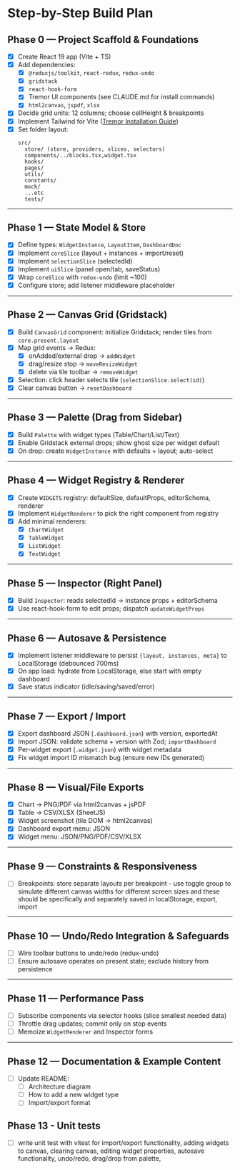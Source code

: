 # Step-by-Step Build Plan

## Phase 0 — Project Scaffold & Foundations

- [x] Create React 19 app (Vite + TS)
- [x] Add dependencies:
  - [x] `@reduxjs/toolkit`, `react-redux`, `redux-undo`
  - [x] `gridstack`
  - [x] `react-hook-form`
  - [x] Tremor UI components (see CLAUDE.md for install commands)
  - [x] `html2canvas`, `jspdf`, `xlsx`
- [x] Decide grid units: 12 columns; choose cellHeight & breakpoints
- [x] Implement Tailwind for Vite ([Tremor Installation Guide](https://www.tremor.so/docs/getting-started/installation))
- [x] Set folder layout:
  ```
  src/
    store/ (store, providers, slices, selectors)
    components/../blocks.tsx,widget.tsx
    hooks/
    pages/
    utils/
    constants/
    mock/
    ...etc
    tests/
  ```

---

## Phase 1 — State Model & Store

- [x] Define types: `WidgetInstance`, `LayoutItem`, `DashboardDoc`
- [x] Implement `coreSlice` (layout + instances + import/reset)
- [x] Implement `selectionSlice` (selectedId)
- [x] Implement `uiSlice` (panel open/tab, saveStatus)
- [x] Wrap `coreSlice` with `redux-undo` (limit ~100)
- [x] Configure store; add listener middleware placeholder

---

## Phase 2 — Canvas Grid (Gridstack)

- [x] Build `CanvasGrid` component: initialize Gridstack; render tiles from `core.present.layout`
- [x] Map grid events → Redux:
  - [x] onAdded/external drop → `addWidget`
  - [x] drag/resize stop → `moveResizeWidget`
  - [x] delete via tile toolbar → `removeWidget`
- [x] Selection: click header selects tile (`selectionSlice.select(id)`)
- [x] Clear canvas button → `resetDashboard`

---

## Phase 3 — Palette (Drag from Sidebar)

- [x] Build `Palette` with widget types (Table/Chart/List/Text)
- [x] Enable Gridstack external drops; show ghost size per widget default
- [x] On drop: create `WidgetInstance` with defaults + layout; auto-select

---

## Phase 4 — Widget Registry & Renderer

- [x] Create `WIDGETS` registry: defaultSize, defaultProps, editorSchema, renderer
- [x] Implement `WidgetRenderer` to pick the right component from registry
- [x] Add minimal renderers:
  - [x] `ChartWidget`
  - [x] `TableWidget`
  - [x] `ListWidget`
  - [x] `TextWidget`
 
---

## Phase 5 — Inspector (Right Panel)

- [x] Build `Inspector`: reads selectedId → instance props + editorSchema
- [x] Use react-hook-form to edit props; dispatch `updateWidgetProps`
---

## Phase 6 — Autosave & Persistence

- [x] Implement listener middleware to persist `{layout, instances, meta}` to LocalStorage (debounced 700ms)
- [x] On app load: hydrate from LocalStorage, else start with empty dashboard
- [x] Save status indicator (idle/saving/saved/error)

---

## Phase 7 — Export / Import

- [x] Export dashboard JSON (`.dashboard.json`) with version, exportedAt
- [x] Import JSON: validate schema + version with Zod; `importDashboard`
- [x] Per-widget export (`.widget.json`) with widget metadata
- [x] Fix widget import ID mismatch bug (ensure new IDs generated)

---

## Phase 8 — Visual/File Exports

- [x] Chart → PNG/PDF via html2canvas + jsPDF
- [x] Table → CSV/XLSX (SheetJS)
- [x] Widget screenshot (tile DOM → html2canvas)
- [x] Dashboard export menu: JSON
- [x] Widget menu: JSON/PNG/PDF/CSV/XLSX

---

## Phase 9 — Constraints & Responsiveness

- [ ] Breakpoints: store separate layouts per breakpoint - use toggle group to simulate different canvas widths for different screen sizes and these should be specifically and separately saved in localStorage, export, import

---

## Phase 10 — Undo/Redo Integration & Safeguards

- [ ] Wire toolbar buttons to undo/redo (redux-undo)
- [ ] Ensure autosave operates on present state; exclude history from persistence

---

## Phase 11 — Performance Pass

- [ ] Subscribe components via selector hooks (slice smallest needed data)
- [ ] Throttle drag updates; commit only on stop events
- [ ] Memoize `WidgetRenderer` and Inspector forms

---

## Phase 12 — Documentation & Example Content

- [ ] Update README:
  - [ ] Architecture diagram
  - [ ] How to add a new widget type
  - [ ] Import/export format

## Phase 13 - Unit tests
- [ ] write unit test with vitest for import/export functionality, adding widgets to canvas, clearing canvas, editing widget properties, autosave functionality, undo/redo, drag/drop from palette,  